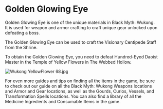 # Golden Glowing Eye

Golden Glowing Eye is one of the unique materials in Black Myth: Wukong. It is used for weapon and armor crafting to craft unique gear unlocked upon defeating a boss. 

The Golden Glowing Eye can be used to craft the Visionary Centipede Staff from the Shrine. 

To obtain the Golden Glowing Eye, you need to defeat Hundred-Eyed Daoist Master in the Temple of Yellow Flowers in The Webbed Hollow. 

![Wukong YellowFlower 68.jpg](https://oyster.ignimgs.com/mediawiki/apis.ign.com/black-myth-wukong/b/b9/Wukong_YellowFlower_68.jpg)

For even more guides and tips on finding all the items in the game, be sure to check out our guide on all the Black Myth: Wukong Weapons locations and Armor and Gear locations, as well as the Gourds, Curios, Vessels, and Transformation Spells locations. You can also find a library of all the Medicine Ingredients and Consumable Items in the game.